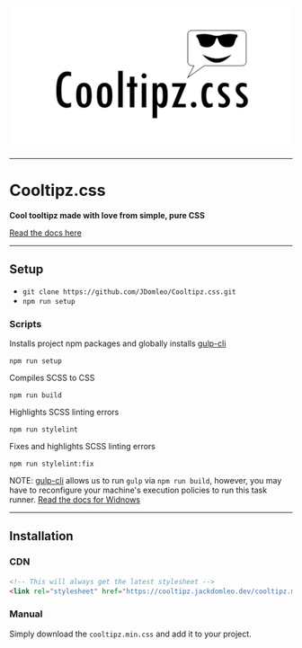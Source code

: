 ![Cooltipz.css](./logo.png)

---

# Cooltipz.css

**Cool tooltipz made with love from simple, pure CSS**

[Read the docs here](https://cooltipz.jackdomleo.dev)

---

## Setup

- `git clone https://github.com/JDomleo/Cooltipz.css.git`
- `npm run setup`

### Scripts

Installs project npm packages and globally installs [gulp-cli](https://www.npmjs.com/package/gulp-cli)
```
npm run setup
```

Compiles SCSS to CSS
```
npm run build
```

Highlights SCSS linting errors
```
npm run stylelint
```

Fixes and highlights SCSS linting errors
```
npm run stylelint:fix
```

NOTE: [gulp-cli](https://www.npmjs.com/package/gulp-cli) allows us to run `gulp` via `npm run build`, however, you may have to reconfigure your machine's execution policies to run this task runner. [Read the docs for Widnows](https://docs.microsoft.com/en-gb/powershell/module/microsoft.powershell.core/about/about_execution_policies?view=powershell-7)

---

## Installation

### CDN

```html
<!-- This will always get the latest stylesheet -->
<link rel="stylesheet" href="https://cooltipz.jackdomleo.dev/cooltipz.min.css" />>
```

### Manual

Simply download the `cooltipz.min.css` and add it to your project.